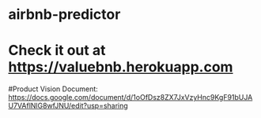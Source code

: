# airbnb-predictor

# Check it out at https://valuebnb.herokuapp.com

#Product Vision Document:
https://docs.google.com/document/d/1oOfDsz8ZX7JxVzyHnc9KgF91bUJAU7VAflNlG8wfJNU/edit?usp=sharing

